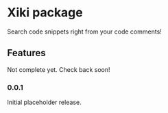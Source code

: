 # Xiki package

Search code snippets right from your code comments!

## Features

Not complete yet. Check back soon!

### 0.0.1

Initial placeholder release.

